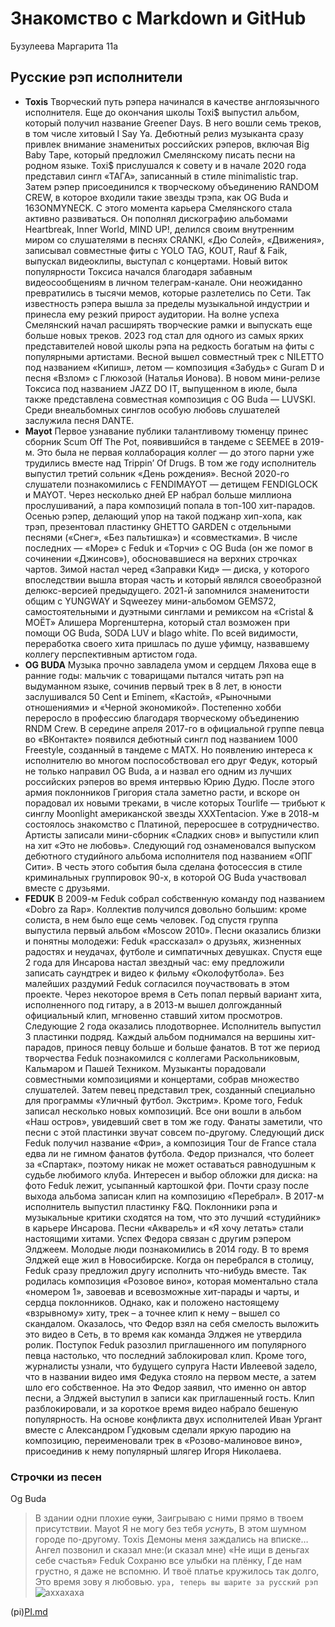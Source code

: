 # Знакомство с Markdown и GitHub
Бузулеева Маргарита 11а
## Русские рэп исполнители 
+ **Toxis**
Творческий путь рэпера начинался в качестве англоязычного исполнителя. Еще до окончания школы Toxi$ выпустил альбом, который получил название Greener Days. В него вошли семь треков, в том числе хитовый I Say Ya. Дебютный релиз музыканта сразу привлек внимание знаменитых российских рэперов, включая Big Baby Tape, который предложил Смелянскому писать песни на родном языке.
Toxi$ прислушался к совету и в начале 2020 года представил сингл «ТАГА», записанный в стиле minimalistic trap. Затем рэпер присоединился к творческому объединению RANDOM CREW, в которое входили такие звезды трэпа, как OG Buda и 163ONMYNECK.
С этого момента карьера Смелянского стала активно развиваться. Он пополнял дискографию альбомами Heartbreak, Inner World, MIND UP!, делился своим внутренним миром со слушателями в песнях CRANKI, «Дю Солей», «Движения», записывал совместные фиты с YOLO TAG, KOUT, Rauf & Faik, выпускал видеоклипы, выступал с концертами.
Новый виток популярности Токсиса начался благодаря забавным видеосообщениям в личном телеграм-канале. Они неожиданно превратились в тысячи мемов, которые разлетелись по Сети. Так известность рэпера вышла за пределы музыкальной индустрии и принесла ему резкий прирост аудитории. На волне успеха Смелянский начал расширять творческие рамки и выпускать еще больше новых треков.
2023 год стал для одного из самых ярких представителей новой школы рэпа на редкость богатым на фиты с популярными артистами. Весной вышел совместный трек с NILETTO под названием «Кипиш», летом — композиция «Забудь» с Guram D и песня «Взлом» с Глюкозой (Наталья Ионова).
В новом мини-релизе Токсиса под названием JAZZ DO IT, выпущенном в июле, была также представлена совместная композиция с OG Buda — LUVSKI. Среди внеальбомных синглов особую любовь слушателей заслужила песня DANTE.
+ **Mayot**
Первое узнавание публики талантливому тюменцу принес сборник Scum Off The Pot, появившийся в тандеме с SEEMEE в 2019-м. Это была не первая коллаборация коллег — до этого парни уже трудились вместе над Trippin’ Of Drugs. В том же году исполнитель выпустил третий сольник «День рождения».
Весной 2020-го слушатели познакомились с FENDIMAYOT — детищем FENDIGLOCK и MAYOT. Через несколько дней EP набрал больше миллиона прослушиваний, а пара композиций попала в топ-100 хит-парадов.
Осенью рэпер, делающий упор на такой поджанр хип-хопа, как трэп, презентовал пластинку GHETTO GARDEN с отдельными песнями («Снег», «Без пальтишка») и «совместками». В числе последних — «Море» c Feduk и «Торчи» с OG Buda (он же помог в сочинении «Джинсов»), обосновавшиеся на верхних строчках чартов. Зимой настал черед «Заправки Кид» — диска, у которого впоследствии вышла вторая часть и который являлся своеобразной делюкс-версией предыдущего.
2021-й запомнился знаменитости общим с YUNGWAY и Sqweezey мини-альбомом GEMS72, самостоятельными и дуэтными синглами и ремиксом на «Cristal & МОЁТ» Алишера Моргенштерна, который стал возможен при помощи OG Buda, SODA LUV и blago white. По всей видимости, переработка своего хита пришлась по душе уфимцу, назвавшему коллегу перспективным артистом года.
+ **OG BUDA**
Музыка прочно завладела умом и сердцем Ляхова еще в ранние годы: мальчик с товарищами пытался читать рэп на выдуманном языке, сочинив первый трек в 8 лет, в юности заслушивался 50 Cent и Eminem, «Кастой», «Рыночными отношениями» и «Черной экономикой». Постепенно хобби переросло в профессию благодаря творческому объединению RNDM Crew.
В середине апреля 2017-го в официальной группе певца во «ВКонтакте» появился дебютный сингл под названием 1000 Freestyle, созданный в тандеме с MATX. Но появлению интереса к исполнителю во многом поспособствовал его друг Федук, который не только направил OG Buda, а и назвал его одним из лучших российских рэперов во время интервью Юрию Дудю.
После этого армия поклонников Григория стала заметно расти, и вскоре он порадовал их новыми треками, в числе которых Tourlife — трибьют к синглу Moonlight американской звезды XXXTentacion. Уже в 2018-м состоялось знакомство с Платиной, переросшее в сотрудничество. Артисты записали мини-сборник «Сладких снов» и выпустили клип на хит «Это не любовь».
Следующий год ознаменовался выпуском дебютного студийного альбома исполнителя под названием «ОПГ Сити». В честь этого события была сделана фотосессия в стиле криминальных группировок 90-х, в которой OG Buda участвовал вместе с друзьями.
+ **FEDUK**
В 2009-м Feduk собрал собственную команду под названием «Dobro za Rap». Коллектив получился довольно большим: кроме солиста, в нем было еще семь человек. Год спустя группа выпустила первый альбом «Moscow 2010». Песни оказались близки и понятны молодежи: Feduk «рассказал» о друзьях, жизненных радостях и неудачах, футболе и симпатичных девушках.
Спустя еще 2 года для Инсарова настал звездный час: ему предложили записать саундтрек и видео к фильму «Околофутбола». Без малейших раздумий Feduk согласился поучаствовать в этом проекте. Через некоторое время в Сеть попал первый вариант хита, исполненного под гитару, а в 2013-м вышел долгожданный официальный клип, мгновенно ставший хитом просмотров.
Следующие 2 года оказались плодотворнее. Исполнитель выпустил 3 пластинки подряд. Каждый альбом поднимался на вершины хит-парадов, принося певцу больше и больше фанатов. В тот же период творчества Feduk познакомился с коллегами Раскольниковым, Кальмаром и Пашей Техником. Музыканты порадовали совместными композициями и концертами, собрав множество слушателей.
Затем певец представил трек, созданный специально для программы «Уличный футбол. Экстрим». Кроме того, Feduk записал несколько новых композиций. Все они вошли в альбом «Наш остров», увидевший свет в том же году. Фанаты заметили, что песни с этой пластинки звучат совсем по-другому.
Следующий диск Feduk получил название «Фри», а композиция Tour de France стала едва ли не гимном фанатов футбола. Федор признался, что болеет за «Спартак», поэтому никак не может оставаться равнодушным к судьбе любимого клуба. Интересен и выбор обложки для диска: на фото Feduk лежит, усыпанный картошкой фри. Почти сразу после выхода альбома записан клип на композицию «Перебрал».
В 2017-м исполнитель выпустил пластинку F&Q. Поклонники рэпа и музыкальные критики сходятся на том, что это лучший «студийник» в карьере Инсарова. Песни «Акварель» и «Я хочу летать» стали настоящими хитами.
Успех Федора связан с другим рэпером Элджеем. Молодые люди познакомились в 2014 году. В то время Элджей еще жил в Новосибирске. Когда он перебрался в столицу, Feduk сразу предложил другу исполнить что-нибудь вместе. Так родилась композиция «Розовое вино», которая моментально стала «номером 1», завоевав и всевозможные хит-парады и чарты, и сердца поклонников.
Однако, как и положено настоящему «взрывному» хиту, трек – а точнее клип к нему – вышел со скандалом. Оказалось, что Федор взял на себя смелость выложить это видео в Сеть, в то время как команда Элджея не утвердила ролик. Поступок Feduk разозлил приглашенного им популярного певца настолько, что последний заблокировал клип. Кроме того, журналисты узнали, что будущего супруга Насти Ивлеевой задело, что в названии видео имя Федука стояло на первом месте, а затем шло его собственное.
На это Федор заявил, что именно он автор песни, а Элджей выступил в записи как приглашенный гость. Клип разблокировали, и за короткое время видео набрало бешеную популярность. На основе конфликта двух исполнителей Иван Ургант вместе с Александром Гудковым сделали яркую пародию на композицию, переименовали трек в «Розово-малиновое вино», присоединив к нему популярный шлягер Игоря Николаева.
### Строчки из песен
Og Buda 
 > В здании одни плохие ~~суки~~,
Заигрываю с ними прямо в твоем присутствии.
Mayot
> Я не могу без тебя *уснуть*,
В этом шумном городе по-другому.
Toxis
> Демоны меня заждались на вписке…
Ангел позвонил и сказал мне:(и сказал мне)
«Не ищи в деньгах себе счастья»
Feduk
> Сохраню все улыбки на плёнку,
Где нам грустно, я даже не вспомню.
И твоё платье кружилось так долго,
Это время зову я любовью.
`ура, теперь вы шарите за русский рэп`
![аххахаха](https://yandex.ru/search/touch/?text=feduk&lr=2&clid=2160746)
 
  (pi)[PI.md](https://github.com/margaritttaa/margaritttaa/blob/main/PI.md)<!---
margaritttaa/margaritttaa is a ✨ special ✨ repository because its `README.md` (this file) appears on your GitHub profile.
You can click the Preview link to take a look at your changes.
--->
